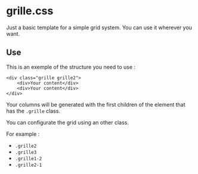 # grille.css

Just a basic template for a simple grid system. You can use it wherever you want.

## Use

This is an exemple of the structure you need to use :

```
<div class="grille grille2">
	<div>Your content</div>
	<div>Your content</div>
</div>
```

Your columns will be generated with the first children of the element that has the ```.grille``` class.

You can configurate the grid using an other class.

For example : 
* ```.grille2``` 
* ```.grille3```
* ```.grille1-2```
* ```.grille2-1```
